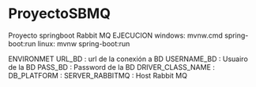 # ProyectoSBMQ
Proyecto springboot Rabbit MQ 
EJECUCION
windows:
  mvnw.cmd spring-boot:run
linux:
  mvnw spring-boot:run

ENVIRONMET
  URL_BD : url de la conexión a BD
  USERNAME_BD : Usuairo de la BD
  PASS_BD : Password de la BD
  DRIVER_CLASS_NAME :  
  DB_PLATFORM : 
  SERVER_RABBITMQ : Host Rabbit MQ
  
